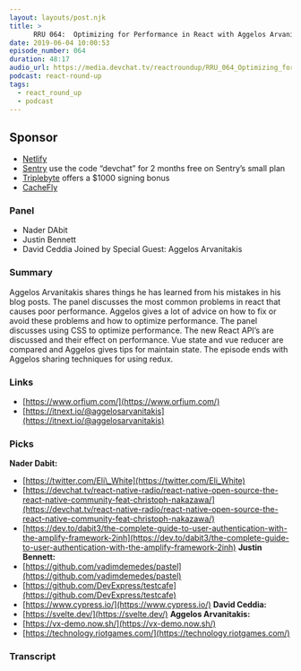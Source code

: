 ```yaml
---
layout: layouts/post.njk
title: >
      RRU 064:  Optimizing for Performance in React with Aggelos Arvanitakis
date: 2019-06-04 10:00:53
episode_number: 064
duration: 48:17
audio_url: https://media.devchat.tv/reactroundup/RRU_064_Optimizing_for_Performance_in_React_with_Aggelos_Arvanitakis.mp3
podcast: react-round-up
tags: 
  - react_round_up
  - podcast
---
```


## **Sponsor**

- [Netlify](https://www.netlify.com/)
- [Sentry](https://sentry.io/) use the code “devchat” for 2 months free on Sentry’s small plan
- [Triplebyte](https://triplebyte.com/react) offers a $1000 signing bonus
- [CacheFly](https://www.cachefly.com/)

### **Panel**

- Nader DAbit
- Justin Bennett
- David Ceddia
Joined by Special Guest: Aggelos Arvanitakis
### **Summary**
Aggelos Arvanitakis shares things he has learned from his mistakes in his blog posts. The panel discusses the most common problems in react that causes poor performance. Aggelos gives a lot of advice on how to fix or avoid these problems and how to optimize performance. The panel discusses using CSS to optimize performance. The new React API’s are discussed and their effect on performance. Vue state and vue reducer are compared and Aggelos gives tips for maintain state. The episode ends with Aggelos sharing techniques for using redux.
### **Links**

- [https://www.orfium.com/](https://www.orfium.com/)
- [https://itnext.io/@aggelosarvanitakis](https://itnext.io/@aggelosarvanitakis)

### **Picks**
 **Nader Dabit:**
- [https://twitter.com/Eli\_White](https://twitter.com/Eli_White)
- [https://devchat.tv/react-native-radio/react-native-open-source-the-react-native-community-feat-christoph-nakazawa/](https://devchat.tv/react-native-radio/react-native-open-source-the-react-native-community-feat-christoph-nakazawa/)
- [https://dev.to/dabit3/the-complete-guide-to-user-authentication-with-the-amplify-framework-2inh](https://dev.to/dabit3/the-complete-guide-to-user-authentication-with-the-amplify-framework-2inh)
**Justin Bennett:**
- [https://github.com/vadimdemedes/pastel](https://github.com/vadimdemedes/pastel)
- [https://github.com/DevExpress/testcafe](https://github.com/DevExpress/testcafe)
- [https://www.cypress.io/](https://www.cypress.io/)
**David Ceddia:**
- [https://svelte.dev/](https://svelte.dev/)
**Aggelos Arvanitakis:**
- [https://vx-demo.now.sh/](https://vx-demo.now.sh/)
- [https://technology.riotgames.com/](https://technology.riotgames.com/)


### Transcript


